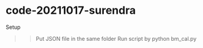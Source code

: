 # code-20211017-surendra

Setup

>> Put JSON file in the same folder
>> Run script by python bm_cal.py
